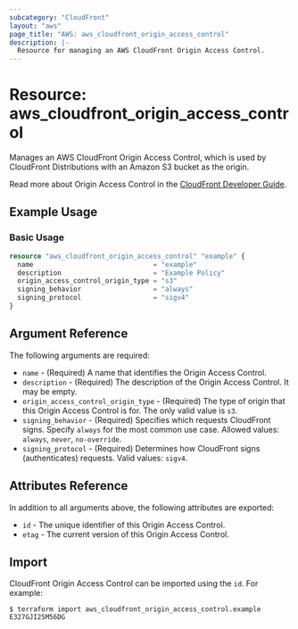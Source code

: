 ```yaml
---
subcategory: "CloudFront"
layout: "aws"
page_title: "AWS: aws_cloudfront_origin_access_control"
description: |-
  Resource for managing an AWS CloudFront Origin Access Control.
---
```


# Resource: aws_cloudfront_origin_access_control

Manages an AWS CloudFront Origin Access Control, which is used by CloudFront Distributions with an Amazon S3 bucket as the origin.

Read more about Origin Access Control in the [CloudFront Developer Guide](https://docs.aws.amazon.com/AmazonCloudFront/latest/DeveloperGuide/private-content-restricting-access-to-s3.html).

## Example Usage

### Basic Usage

```terraform
resource "aws_cloudfront_origin_access_control" "example" {
  name                              = "example"
  description                       = "Example Policy"
  origin_access_control_origin_type = "s3"
  signing_behavior                  = "always"
  signing_protocol                  = "sigv4"
}
```

## Argument Reference

The following arguments are required:

* `name` - (Required) A name that identifies the Origin Access Control.
* `description` - (Required) The description of the Origin Access Control. It may be empty.
* `origin_access_control_origin_type` - (Required) The type of origin that this Origin Access Control is for. The only valid value is `s3`.
* `signing_behavior` - (Required) Specifies which requests CloudFront signs. Specify `always` for the most common use case. Allowed values: `always`, `never`, `no-override`.
* `signing_protocol` - (Required) Determines how CloudFront signs (authenticates) requests. Valid values: `sigv4`.

## Attributes Reference

In addition to all arguments above, the following attributes are exported:

* `id` - The unique identifier of this Origin Access Control.
* `etag` - The current version of this Origin Access Control.

## Import

CloudFront Origin Access Control can be imported using the `id`. For example:

```
$ terraform import aws_cloudfront_origin_access_control.example E327GJI25M56DG
```
